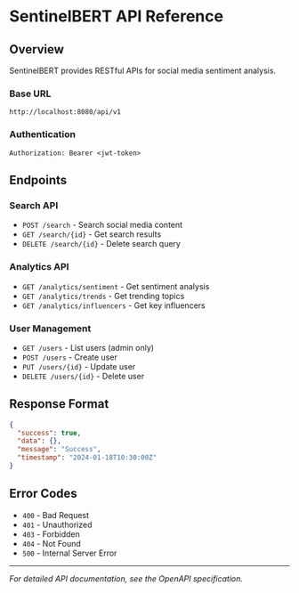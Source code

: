 # SentinelBERT API Reference

## Overview

SentinelBERT provides RESTful APIs for social media sentiment analysis.

### Base URL
```
http://localhost:8080/api/v1
```

### Authentication
```
Authorization: Bearer <jwt-token>
```

## Endpoints

### Search API
- `POST /search` - Search social media content
- `GET /search/{id}` - Get search results
- `DELETE /search/{id}` - Delete search query

### Analytics API
- `GET /analytics/sentiment` - Get sentiment analysis
- `GET /analytics/trends` - Get trending topics
- `GET /analytics/influencers` - Get key influencers

### User Management
- `GET /users` - List users (admin only)
- `POST /users` - Create user
- `PUT /users/{id}` - Update user
- `DELETE /users/{id}` - Delete user

## Response Format

```json
{
  "success": true,
  "data": {},
  "message": "Success",
  "timestamp": "2024-01-18T10:30:00Z"
}
```

## Error Codes

- `400` - Bad Request
- `401` - Unauthorized
- `403` - Forbidden
- `404` - Not Found
- `500` - Internal Server Error

---

*For detailed API documentation, see the OpenAPI specification.*

